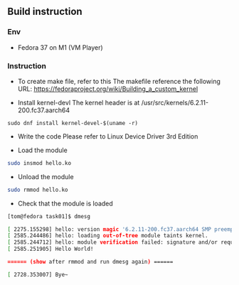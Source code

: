 ## Build instruction

### Env
- Fedora 37 on M1 (VM Player)


### Instruction
- To create make file, refer to this
The makefile reference the following URL:
https://fedoraproject.org/wiki/Building_a_custom_kernel

- Install kernel-devl
The kernel header is at /usr/src/kernels/6.2.11-200.fc37.aarch64
```
sudo dnf install kernel-devel-$(uname -r)
```

- Write the code
Please refer to Linux Device Driver 3rd Edition

- Load the module 

```sh
sudo insmod hello.ko
```

- Unload the module

```sh
sudo rmmod hello.ko
```

- Check that the module is loaded

```sh
[tom@fedora task01]$ dmesg

[ 2275.155298] hello: version magic '6.2.11-200.fc37.aarch64 SMP preempt mod_unload aarch64' should be '6.0.7-301.fc37.aarch64 SMP preempt mod_unload aarch64'
[ 2585.244486] hello: loading out-of-tree module taints kernel.
[ 2585.244712] hello: module verification failed: signature and/or required key missing - tainting kernel
[ 2585.251905] Hello World!

====== (show after rmmod and run dmesg again) ======

[ 2728.353007] Bye~
```